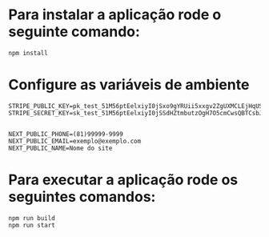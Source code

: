 # Para instalar a aplicação rode o seguinte comando:

    npm install

# Configure as variáveis de ambiente

    STRIPE_PUBLIC_KEY=pk_test_51M56ptEelxiyI0jSxo9gYRUii5xxgv2ZgUXMCLEjHqUSlHfTVtg5GSUNjWSA06zQzBaOAXXxxpFo6vhHxLoCPthc00nkIBJS3y
    STRIPE_SECRET_KEY=sk_test_51M56ptEelxiyI0jSSdHZtmbutzOgH7O5cmCwsQBTCsbJJRQyl3uBNYcnCBHBFk8ZIPuPMKVGwDqsILWTNmWjMunc003viNTSUI


    NEXT_PUBLIC_PHONE=(81)99999-9999
    NEXT_PUBLIC_EMAIL=exemplo@exemplo.com
    NEXT_PUBLIC_NAME=Nome do site

# Para executar a aplicação rode os seguintes comandos:

    npm run build
    npm run start

